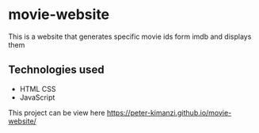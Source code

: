 # movie-website
This is a website that generates specific movie ids form imdb and displays them

## Technologies used
 * HTML CSS
 * JavaScript


This project can be view here https://peter-kimanzi.github.io/movie-website/

